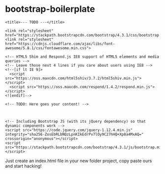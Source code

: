 # bootstrap-boilerplate

<!DOCTYPE html>
<html>
  <head>
    <meta charset="utf-8">
    <meta http-equiv="X-UA-Compatible" content="IE=edge">
    <meta name="viewport" content="width=device-width, initial-scale=1">

    <title>--- TODO ---</title>

    <link rel="stylesheet" href="https://stackpath.bootstrapcdn.com/bootstrap/4.3.1/css/bootstrap.min.css">
    <link rel="stylesheet" href="https://cdnjs.cloudflare.com/ajax/libs/font-awesome/5.8.1/css/fontawesome.min.css">

    <!-- HTML5 Shim and Respond.js IE8 support of HTML5 elements and media queries -->
    <!-- Leave those next 4 lines if you care about users using IE8 -->
    <!--[if lt IE 9]>
      <script src="https://oss.maxcdn.com/html5shiv/3.7.2/html5shiv.min.js"></script>
      <script src="https://oss.maxcdn.com/respond/1.4.2/respond.min.js"></script>
    <![endif]-->
  </head>
  <body>



    <!-- TODO: Here goes your content! -->



    <!-- Including Bootstrap JS (with its jQuery dependency) so that dynamic components work -->
    <script src="https://code.jquery.com/jquery-1.12.4.min.js" integrity="sha256-ZosEbRLbNQzLpnKIkEdrPv7lOy9C27hHQ+Xp8a4MxAQ=" crossorigin="anonymous"></script>
    <script src="https://stackpath.bootstrapcdn.com/bootstrap/4.3.1/js/bootstrap.min.js"></script>
  </body>
</html>

Just create an index.html file in your new folder project, copy paste ours and start hacking!
